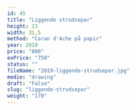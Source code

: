 ```yaml
---
id: 45
title: "Liggende strudsepar"
height: 23
width: 31,5
method: "Caran d'Ache på papir"
year: 2019
price: "800"
exPrice: "750"
status: ""
fileName: "2019-liggende-strudsepar.jpg"
medie: "drawing"
draft: "False"
slug: "liggende-strudsepar"
weight: "170"
---
```

